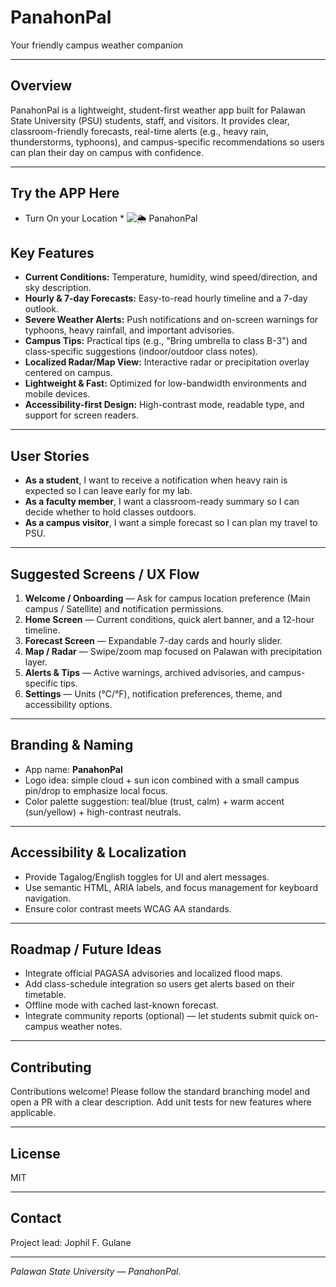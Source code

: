 # PanahonPal

Your friendly campus weather companion

---

## Overview

PanahonPal is a lightweight, student-first weather app built for Palawan State University (PSU) students, staff, and visitors. It provides clear, classroom-friendly forecasts, real-time alerts (e.g., heavy rain, thunderstorms, typhoons), and campus-specific recommendations so users can plan their day on campus with confidence.

---

## Try the APP Here
* Turn On your Location *
  ![<h1 class="text-3xl font-bold text-blue-800 mb-4">🌦️ PanahonPal</h1>](https://jophil.pythonanywhere.com/)


## Key Features

* **Current Conditions:** Temperature, humidity, wind speed/direction, and sky description.
* **Hourly & 7-day Forecasts:** Easy-to-read hourly timeline and a 7-day outlook.
* **Severe Weather Alerts:** Push notifications and on-screen warnings for typhoons, heavy rainfall, and important advisories.
* **Campus Tips:** Practical tips (e.g., "Bring umbrella to class B-3") and class-specific suggestions (indoor/outdoor class notes).
* **Localized Radar/Map View:** Interactive radar or precipitation overlay centered on campus.
* **Lightweight & Fast:** Optimized for low-bandwidth environments and mobile devices.
* **Accessibility-first Design:** High-contrast mode, readable type, and support for screen readers.

---

## User Stories

* **As a student**, I want to receive a notification when heavy rain is expected so I can leave early for my lab.
* **As a faculty member**, I want a classroom-ready summary so I can decide whether to hold classes outdoors.
* **As a campus visitor**, I want a simple forecast so I can plan my travel to PSU.

---

## Suggested Screens / UX Flow

1. **Welcome / Onboarding** — Ask for campus location preference (Main campus / Satellite) and notification permissions.
2. **Home Screen** — Current conditions, quick alert banner, and a 12-hour timeline.
3. **Forecast Screen** — Expandable 7-day cards and hourly slider.
4. **Map / Radar** — Swipe/zoom map focused on Palawan with precipitation layer.
5. **Alerts & Tips** — Active warnings, archived advisories, and campus-specific tips.
6. **Settings** — Units (°C/°F), notification preferences, theme, and accessibility options.

---

## Branding & Naming

* App name: **PanahonPal**
* Logo idea: simple cloud + sun icon combined with a small campus pin/drop to emphasize local focus.
* Color palette suggestion: teal/blue (trust, calm) + warm accent (sun/yellow) + high-contrast neutrals.

---

## Accessibility & Localization

* Provide Tagalog/English toggles for UI and alert messages.
* Use semantic HTML, ARIA labels, and focus management for keyboard navigation.
* Ensure color contrast meets WCAG AA standards.

---

## Roadmap / Future Ideas

* Integrate official PAGASA advisories and localized flood maps.
* Add class-schedule integration so users get alerts based on their timetable.
* Offline mode with cached last-known forecast.
* Integrate community reports (optional) — let students submit quick on-campus weather notes.

---

## Contributing

Contributions welcome! Please follow the standard branching model and open a PR with a clear description. Add unit tests for new features where applicable.

---

## License

MIT

---

## Contact

Project lead: Jophil F. Gulane

---

*Palawan State University — PanahonPal.*
